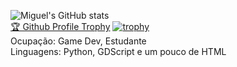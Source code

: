 ![Miguel's GitHub stats](https://github-readme-stats.vercel.app/api?username=miguelrochabh&show_icons=true&theme=dark&hide=prs)</br>
<a href="https://github.com/ryo-ma/github-profile-trophy">🏆 Github Profile Trophy</a>
[![trophy](https://github-profile-trophy.vercel.app/?username=miguelrochabh&theme=chalk&title=Commit)](https://github.com/ryo-ma/github-profile-trophy)</br>
Ocupação: Game Dev, Estudante</br>
Linguagens: Python, GDScript e um pouco de HTML
